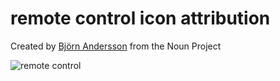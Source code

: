 # remote control icon attribution

Created by [Björn Andersson](https://thenounproject.com/search/?q=remote%20control&i=15111#_=_)
from the Noun Project

![remote control](https://github.com/mottaquikarim/remotecontrol/blob/master/assets/remote-control.png?raw=true)

